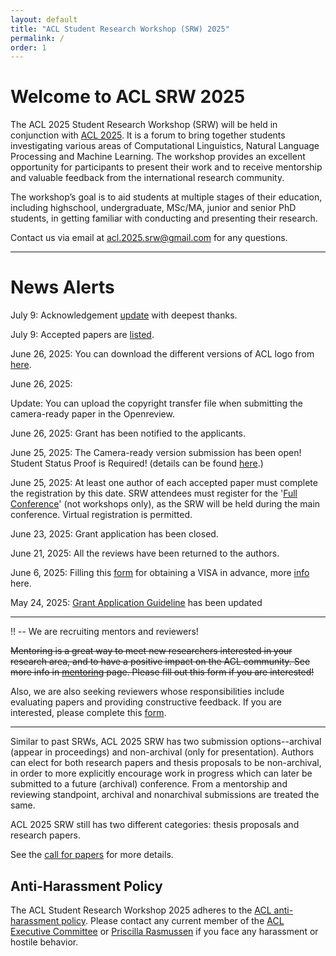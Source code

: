```yaml
---
layout: default
title: "ACL Student Research Workshop (SRW) 2025"
permalink: /
order: 1
---
```



<!-- button class="btn btn-success" onclick="window.location.href='/mentoring';">Submit your paper draft to our mentorshop program by Feb 1!</button -->

# Welcome to ACL SRW 2025
The ACL 2025 Student Research Workshop (SRW) will be held in conjunction with [ACL 2025](https://2025.aclweb.org/). It is a forum to bring together students investigating various areas of Computational Linguistics, Natural Language Processing and Machine Learning. The workshop provides an excellent opportunity for participants to present their work and to receive mentorship and valuable feedback from the international research community.

The workshop’s goal is to aid students at multiple stages of their education, including highschool, undergraduate, MSc/MA, junior and senior PhD students, in getting familiar with conducting and presenting their research.

<!-- <br> -->
<!-- We will update this site when latest information are available (Update time: 2025.11.04). -->

Contact us via email at [acl.2025.srw@gmail.com](mailto:acl.2025.srw@gmail.com) for any questions.
<!-- Get connected with us on [Twitter](https://twitter.com/acl_srw). -->

<!-- Note below is outdated, and we will update soon! -->
<!-- ----
!! -- Pre-submission mentorship applications are open now!
If you would like to get feedback from mentors, please fill in this [form](https://docs.google.com/forms/d/e/1FAIpQLSecnxBYtvjJnZ2NdvAxB84q6RRBK97pbUXsaj14AdOC71ZLTA/viewform?usp=dialog) before March 27, 2025. -->

----
# News Alerts

July 9: Acknowledgement [update](https://acl2025-srw.github.io/acknowledgement) with deepest thanks.

July 9: Accepted papers are [listed](https://acl2025-srw.github.io/accepted_papers).

June 26, 2025: You can download the different versions of ACL logo from [here](https://drive.google.com/drive/folders/1GtkNVmq_bogb9ZJwzKWyyX2Q_0fMkOQg).

June 26, 2025: 

Update: You can upload the copyright transfer file when submitting the camera-ready paper in the Openreview.

June 26, 2025: Grant has been notified to the applicants.

June 25, 2025: The Camera-ready version submission has been open! Student Status Proof is Required! (details can be found [here](https://acl2025-srw.github.io/author#:~:text=Student%20Status%20Proof).)

June 25, 2025: At least one author of each accepted paper must complete the registration by this date. SRW attendees must register for the '[Full Conference](https://2025.aclweb.org/)' (not workshops only), as the SRW will be held during the main conference. Virtual registration is permitted.

June 23, 2025: Grant application has been closed. 

June 21, 2025: All the reviews have been returned to the authors.

June 6, 2025: Filling this [form](https://cryptpad.fr/form/#/2/form/view/IrfF8hdarp0UwDMlrIApSUjPIo5XoyzsBLRHIPkhMIU/) for obtaining a VISA in advance, more [info](https://2025.aclweb.org/visa/) here.

May 24, 2025: [Grant Application Guideline](https://acl2025-srw.github.io/travel_grant) has been updated

----
!! -- We are recruiting mentors and reviewers!

~~Mentoring is a great way to meet new researchers interested in your research area, and to have a positive impact on the ACL community. See more info in [mentoring](https://acl2025-srw.github.io/mentoring) page. Please fill out this form if you are interested!~~


Also, we are also seeking reviewers whose responsibilities include evaluating papers and providing constructive feedback. If you are interested, please complete this [form](https://forms.gle/SZVFgniyvZaYQ84k8).  

---

<!-- ### List of the accepted papers are available [here](/accepted) -->

<!-- # Differences from Past SRWs -->
Similar to past SRWs, ACL 2025 SRW has two submission options--archival (appear in proceedings) and non-archival (only for presentation).
Authors can elect for both research papers and thesis proposals to be non-archival, in order to more explicitly encourage work in progress which can later be submitted to a future (archival) conference.
From a mentorship and reviewing standpoint, archival and nonarchival submissions are treated the same.

ACL 2025 SRW still has two different categories: thesis proposals and research papers.

See the [call for papers](cfp.md) for more details.

<!-- ## Announcements

We invite all workshop participants to attend the oral sessions and panel discussion. Our panelists, [Danqi Chen](https://www.cs.princeton.edu/~danqic/), [Sara Hooker](https://www.sarahooker.me/) and [Swaroop Mishra](https://swarooprm.github.io/) will discuss about  *Navigating NLP Research in the Era of Large Language Models*. <br/>
**On July 11th at 11am on Pier 2 & 3**, we will have the oral presentations of the Best Papers from the SRW. <br/>
If you wish to attend the panel, plan to arrive by 11:35am. **The SRW Panel Discussion begins at 11:45am**. <br/>
These sessions provide great opportunities for networking, knowledge exchange, and engaging with fellow participants. 

Don't miss out on the enriching conversations!  -->

<!--[June 6th, 1:35pm AoE] <b>Attention paper authors</b>, please be informed that the decisions for the workshop will require an additional day. We apologize for the delay and appreciate your patience. You can expect to receive an email from us informing you of the decisions soon.-->

<!-- - Submission link for pre-submission mentorship is now available [here](https://acl2023-srw.github.io/mentoring)!! -->
<!-- Submission link for the workshop is now available [here](https://softconf.com/acl2023/srw-submissions) -->

## Anti-Harassment Policy
The ACL Student Research Workshop 2025 adheres to the [ACL anti-harassment policy](https://www.aclweb.org/adminwiki/index.php?title=Anti-Harassment_Policy). Please contact any current member of the [ACL Executive Committee](https://www.aclweb.org/portal/about) or [Priscilla Rasmussen](mailto:acl@aclweb.org) if you face any harassment or hostile behavior.

<!-- # Sponsored By        -->
<!-- ![Computing Research Association’s Computing Community Consortium (CCC)](images/ccc_hz copy.jpg)
![National Science Foundation](images/NSF_4-Color_bitmap_Logo.png =250x)
 -->
<!-- <img src="images/ccc_hz copy.jpg" alt="Computing Research Association’s Computing Community Consortium (CCC)" width="300"/>
<img src="images/NSF_4-Color_bitmap_Logo.png" alt="National Science Foundation" width="200"/>
<img src="images/nrc_canada_logo.png" alt="National Research Council, Canada" width="250" style="padding: 0 0 0 40px"/>
<img src="images/google_logo.svg" alt="Google" width="250" style="padding: 0 0 0 40px"/> -->



